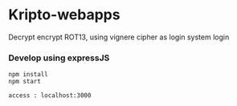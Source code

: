 # Kripto-webapps
Decrypt encrypt ROT13, using vignere cipher as login system login

### Develop using expressJS

```
npm install
npm start

access : localhost:3000
```
